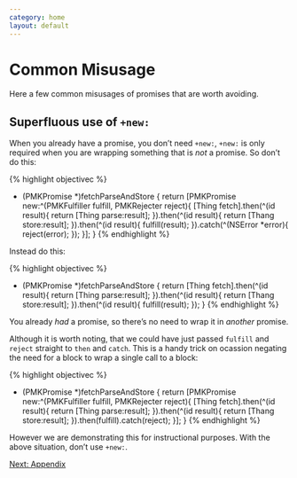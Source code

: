 ```yaml
---
category: home
layout: default
---
```


# Common Misusage

Here a few common misusages of promises that are worth avoiding.

## Superfluous use of `+new:`

When you already have a promise, you don’t need `+new:`, `+new:` is only
required when you are wrapping something that is *not* a promise. So
don’t do this:

{% highlight objectivec %}
- (PMKPromise *)fetchParseAndStore {
    return [PMKPromise new:^(PMKFulfiller fulfill, PMKRejecter reject){
        [Thing fetch].then(^(id result){
            return [Thing parse:result];
        }).then(^(id result){
            return [Thang store:result];
        }).then(^(id result){
            fulfill(result);
        }).catch(^(NSError *error){
            reject(error);
        });
    }];
}
{% endhighlight %}

Instead do this:

{% highlight objectivec %}
- (PMKPromise *)fetchParseAndStore {
    return [Thing fetch].then(^(id result){
        return [Thing parse:result];
    }).then(^(id result){
        return [Thang store:result];
    }).then(^(id result){
        fulfill(result);
    });
}
{% endhighlight %}

You already *had* a promise, so there’s no need to wrap it in *another*
promise.

Although it is worth noting, that we could have just passed `fulfill` and
`reject` straight to `then` and `catch`. This is a handy trick on
ocassion negating the need for a block to wrap a single call to a block:

 {% highlight objectivec %}
 - (PMKPromise *)fetchParseAndStore {
     return [PMKPromise new:^(PMKFulfiller fulfill, PMKRejecter reject){
         [Thing fetch].then(^(id result){
             return [Thing parse:result];
         }).then(^(id result){
             return [Thang store:result];
         }).then(fulfill).catch(reject);
     }];
 }
 {% endhighlight %}
 
However we are demonstrating this for instructional purposes. With the
above situation, don’t use `+new:`.

<div><a class="pagination" href="/appendix">Next: Appendix</a></div>
